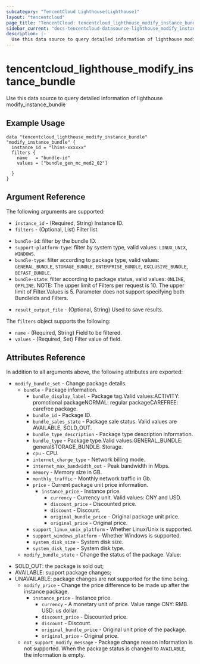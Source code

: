 ```yaml
---
subcategory: "TencentCloud Lighthouse(Lighthouse)"
layout: "tencentcloud"
page_title: "TencentCloud: tencentcloud_lighthouse_modify_instance_bundle"
sidebar_current: "docs-tencentcloud-datasource-lighthouse_modify_instance_bundle"
description: |-
  Use this data source to query detailed information of lighthouse modify_instance_bundle
---
```


# tencentcloud_lighthouse_modify_instance_bundle

Use this data source to query detailed information of lighthouse modify_instance_bundle

## Example Usage

```hcl
data "tencentcloud_lighthouse_modify_instance_bundle" "modify_instance_bundle" {
  instance_id = "lhins-xxxxxx"
  filters {
    name   = "bundle-id"
    values = ["bundle_gen_mc_med2_02"]

  }
}
```

## Argument Reference

The following arguments are supported:

* `instance_id` - (Required, String) Instance ID.
* `filters` - (Optional, List) Filter list.
- `bundle-id`: filter by the bundle ID.
- `support-platform-type`: filter by system type, valid values: `LINUX_UNIX`, `WINDOWS`.
- `bundle-type`: filter according to package type, valid values: `GENERAL_BUNDLE`, `STORAGE_BUNDLE`, `ENTERPRISE_BUNDLE`, `EXCLUSIVE_BUNDLE`, `BEFAST_BUNDLE`.
- `bundle-state`: filter according to package status, valid values: `ONLINE`, `OFFLINE`.
NOTE: The upper limit of Filters per request is 10. The upper limit of Filter.Values is 5. Parameter does not support specifying both BundleIds and Filters.
* `result_output_file` - (Optional, String) Used to save results.

The `filters` object supports the following:

* `name` - (Required, String) Field to be filtered.
* `values` - (Required, Set) Filter value of field.

## Attributes Reference

In addition to all arguments above, the following attributes are exported:

* `modify_bundle_set` - Change package details.
  * `bundle` - Package information.
    * `bundle_display_label` - Package tag.Valid values:ACTIVITY: promotional packageNORMAL: regular packageCAREFREE: carefree package.
    * `bundle_id` - Package ID.
    * `bundle_sales_state` - Package sale status. Valid values are AVAILABLE, SOLD_OUT.
    * `bundle_type_description` - Package type description information.
    * `bundle_type` - Package type.Valid values:GENERAL_BUNDLE: generalSTORAGE_BUNDLE: Storage.
    * `cpu` - CPU.
    * `internet_charge_type` - Network billing mode.
    * `internet_max_bandwidth_out` - Peak bandwidth in Mbps.
    * `memory` - Memory size in GB.
    * `monthly_traffic` - Monthly network traffic in Gb.
    * `price` - Current package unit price information.
      * `instance_price` - Instance price.
        * `currency` - Currency unit. Valid values: CNY and USD.
        * `discount_price` - Discounted price.
        * `discount` - Discount.
        * `original_bundle_price` - Original package unit price.
        * `original_price` - Original price.
    * `support_linux_unix_platform` - Whether Linux/Unix is supported.
    * `support_windows_platform` - Whether Windows is supported.
    * `system_disk_size` - System disk size.
    * `system_disk_type` - System disk type.
  * `modify_bundle_state` - Change the status of the package. Value:
- SOLD_OUT: the package is sold out;
- AVAILABLE: support package changes;
- UNAVAILABLE: package changes are not supported for the time being.
  * `modify_price` - Change the price difference to be made up after the instance package.
    * `instance_price` - Instance price.
      * `currency` - A monetary unit of price. Value range CNY: RMB. USD: us dollar.
      * `discount_price` - Discounted price.
      * `discount` - Discount.
      * `original_bundle_price` - Original unit price of the package.
      * `original_price` - Original price.
  * `not_support_modify_message` - Package change reason information is not supported. When the package status is changed to `AVAILABLE`, the information is empty.



